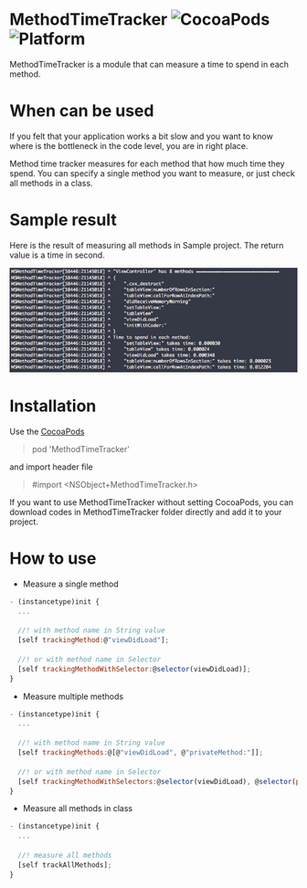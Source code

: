 # MethodTimeTracker ![CocoaPods](https://img.shields.io/cocoapods/v/MethodTimeTracker.svg) ![Platform](https://img.shields.io/cocoapods/p/MethodTimeTracker.svg?style=flat)



MethodTimeTracker is a module that can measure a time to spend in each method.


# When can be used

If you felt that your application works a bit slow and you want to know where is the bottleneck in the code level, you are in right place. 

Method time tracker measures for each method that how much time they spend. 
You can specify a single method you want to measure, or just check all methods in a class.


# Sample result

Here is the result of measuring all methods in Sample project.
The return value is a time in second.

![sameple screenshot](/Resources/screenshot.png)

# Installation
Use the [CocoaPods](https://github.com/CocoaPods/CocoaPods)
> pod 'MethodTimeTracker'

and import header file
> \#import \<NSObject+MethodTimeTracker.h\>

If you want to use MethodTimeTracker without setting CocoaPods, you can download codes in MethodTimeTracker folder directly and add it to your project.


# How to use

* Measure a single method 
```javascript
- (instancetype)init {
  ...
  
  //! with method name in String value
  [self trackingMethod:@"viewDidLoad"];
  
  //! or with method name in Selector
  [self trackingMethodWithSelector:@selector(viewDidLoad)];
}
```

* Measure multiple methods
```javascript
- (instancetype)init {
  ...
  
  //! with method name in String value
  [self trackingMethods:@[@"viewDidLoad", @"privateMethod:"]];
  
  //! or with method name in Selector
  [self trackingMethodWithSelectors:@selector(viewDidLoad), @selector(privateMethod:), nil];
}
```

* Measure all methods in class
```javascript
- (instancetype)init {
  ...
  
  //! measure all methods
  [self trackAllMethods];
}
```


